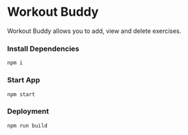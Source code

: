 # Workout Buddy

Workout Buddy allows you to add, view and delete exercises.

### Install Dependencies

```
npm i
```

### Start App

```
npm start
````

### Deployment

```
npm run build
```
